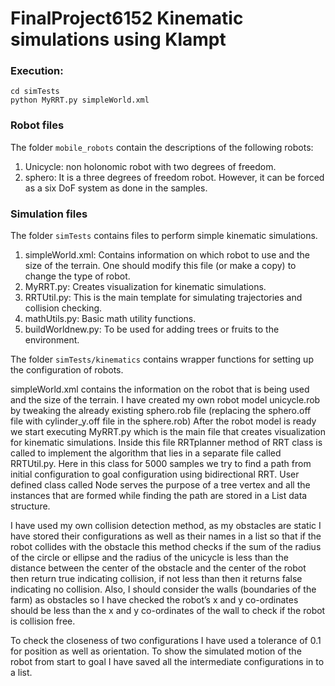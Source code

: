 # FinalProject6152 Kinematic simulations using Klampt

### Execution:
```
cd simTests
python MyRRT.py simpleWorld.xml
```

### Robot files

  The folder `mobile_robots` contain the descriptions of the following robots:
1. Unicycle: non holonomic robot with two degrees of freedom.
2. sphero: It is a three degrees of freedom robot. However, it can be forced as
   a six DoF system as done in the samples.

### Simulation files

   The folder `simTests` contains files to perform simple kinematic simulations.
   1. simpleWorld.xml: Contains information on which robot to use and the size
      of the terrain. One should modify this file (or make a copy) to change the type of robot.
   2. MyRRT.py: Creates visualization for kinematic simulations.
   3. RRTUtil.py: This is the main template for simulating trajectories and collision checking.
   4. mathUtils.py: Basic math utility functions.
   5. buildWorldnew.py: To be used for adding trees or fruits to the environment.
    
   The folder `simTests/kinematics` contains wrapper functions for setting up
   the configuration of robots.
   
   simpleWorld.xml contains the information on the robot that is being used and the size of the terrain. I have created my own robot model unicycle.rob by tweaking the already existing sphero.rob file (replacing the sphero.off file with cylinder_y.off file in the sphere.rob) After the robot model is ready we start executing MyRRT.py which is the main file that creates visualization for kinematic simulations. Inside this file RRTplanner method of RRT class is called to implement the algorithm that lies in a separate file called RRTUtil.py. Here in this class for 5000 samples we try to find a path from initial configuration to goal configuration using bidirectional RRT. User defined class called Node serves the purpose of a tree vertex and all the instances that are formed while finding the path are stored in a List data structure.
   
I have used my own collision detection method, as my obstacles are static I have stored their configurations as well as their names in a list so that if the robot collides with the obstacle this method checks if the sum of the radius of the circle or ellipse and the radius of the unicycle is less than the distance between the center of the obstacle and the center of the robot then return true indicating collision, if not less than then it returns false indicating no collision. Also, I should consider the walls (boundaries of the farm) as obstacles so I have checked the robot’s x and y co-ordinates should be less than the x and y co-ordinates of the wall to check if the robot is collision free. 

To check the closeness of two configurations I have used a tolerance of 0.1 for position as well as orientation. To show the simulated motion of the robot from start to goal I have saved all the intermediate configurations in to a list. 
 
